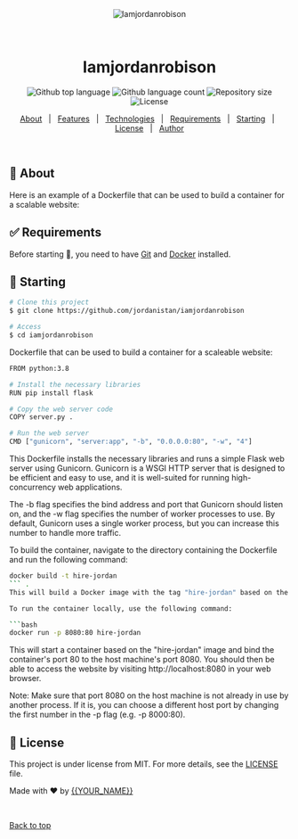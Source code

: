 <div align="center" id="top"> 
  <img src="./.github/app.gif" alt="Iamjordanrobison" />

  &#xa0;

  <!-- <a href="https://iamjordanrobison.netlify.app">Demo</a> -->
</div>

<h1 align="center">Iamjordanrobison</h1>

<p align="center">
  <img alt="Github top language" src="https://img.shields.io/github/languages/top/jordanistan/iamjordanrobison?color=56BEB8">

  <img alt="Github language count" src="https://img.shields.io/github/languages/count/jordanistan/iamjordanrobison?color=56BEB8">

  <img alt="Repository size" src="https://img.shields.io/github/repo-size/jordanistan/iamjordanrobison?color=56BEB8">

  <img alt="License" src="https://img.shields.io/github/license/jordanistan/iamjordanrobison?color=56BEB8">

  <!-- <img alt="Github issues" src="https://img.shields.io/github/issues/jordanistan/iamjordanrobison?color=56BEB8" /> -->

  <!-- <img alt="Github forks" src="https://img.shields.io/github/forks/jordanistan/iamjordanrobison?color=56BEB8" /> -->

  <!-- <img alt="Github stars" src="https://img.shields.io/github/stars/jordanistan/iamjordanrobison?color=56BEB8" /> -->
</p>

<!-- Status -->

<!-- <h4 align="center"> 
	🚧  Iamjordanrobison 🚀 Under construction...  🚧
</h4> 

<hr> -->

<p align="center">
  <a href="#dart-about">About</a> &#xa0; | &#xa0; 
  <a href="#sparkles-features">Features</a> &#xa0; | &#xa0;
  <a href="#rocket-technologies">Technologies</a> &#xa0; | &#xa0;
  <a href="#white_check_mark-requirements">Requirements</a> &#xa0; | &#xa0;
  <a href="#checkered_flag-starting">Starting</a> &#xa0; | &#xa0;
  <a href="#memo-license">License</a> &#xa0; | &#xa0;
  <a href="https://github.com/jordanistan" target="_blank">Author</a>
</p>

<br>

## :dart: About ##

Here is an example of a Dockerfile that can be used to build a container for a scalable website:


## :white_check_mark: Requirements ##

Before starting :checkered_flag:, you need to have [Git](https://git-scm.com) and [Docker](https://Docker.io) installed.

## :checkered_flag: Starting ##

```bash
# Clone this project
$ git clone https://github.com/jordanistan/iamjordanrobison

# Access
$ cd iamjordanrobison

```

Dockerfile that can be used to build a container for a scaleable website:

```bash
FROM python:3.8

# Install the necessary libraries
RUN pip install flask

# Copy the web server code
COPY server.py .

# Run the web server
CMD ["gunicorn", "server:app", "-b", "0.0.0.0:80", "-w", "4"]
```

This Dockerfile installs the necessary libraries and runs a simple Flask web server using Gunicorn. Gunicorn is a WSGI HTTP server that is designed to be efficient and easy to use, and it is well-suited for running high-concurrency web applications.

The -b flag specifies the bind address and port that Gunicorn should listen on, and the -w flag specifies the number of worker processes to use. By default, Gunicorn uses a single worker process, but you can increase this number to handle more traffic.

To build the container, navigate to the directory containing the Dockerfile and run the following command:

```bash
docker build -t hire-jordan
``` .
This will build a Docker image with the tag "hire-jordan" based on the instructions in the Dockerfile.

To run the container locally, use the following command:

```bash
docker run -p 8080:80 hire-jordan
```

This will start a container based on the "hire-jordan" image and bind the container's port 80 to the host machine's port 8080. You should then be able to access the website by visiting http://localhost:8080 in your web browser.

Note: Make sure that port 8080 on the host machine is not already in use by another process. If it is, you can choose a different host port by changing the first number in the -p flag (e.g. -p 8000:80).


## :memo: License ##

This project is under license from MIT. For more details, see the [LICENSE](LICENSE.md) file.


Made with :heart: by <a href="https://github.com/jordanistan" target="_blank">{{YOUR_NAME}}</a>

&#xa0;

<a href="#top">Back to top</a>

